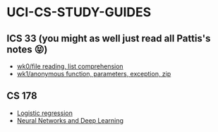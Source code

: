 # UCI-CS-STUDY-GUIDES

## ICS 33 (you might as well just read all Pattis's notes :stuck_out_tongue_closed_eyes:)
- [wk0/file reading, list comprehension](https://github.com/ryonion/learn_python/blob/master/ics%2033%20wk0.ipynb)
- [wk1/anonymous function, parameters, exception, zip](https://github.com/ryonion/learn_python/blob/master/ics%2033%20review%20wk1.ipynb)

## CS 178
- [Logistic regression](http://www.dataschool.io/guide-to-logistic-regression/)
- [Neural Networks and Deep Learning](http://neuralnetworksanddeeplearning.com/)
